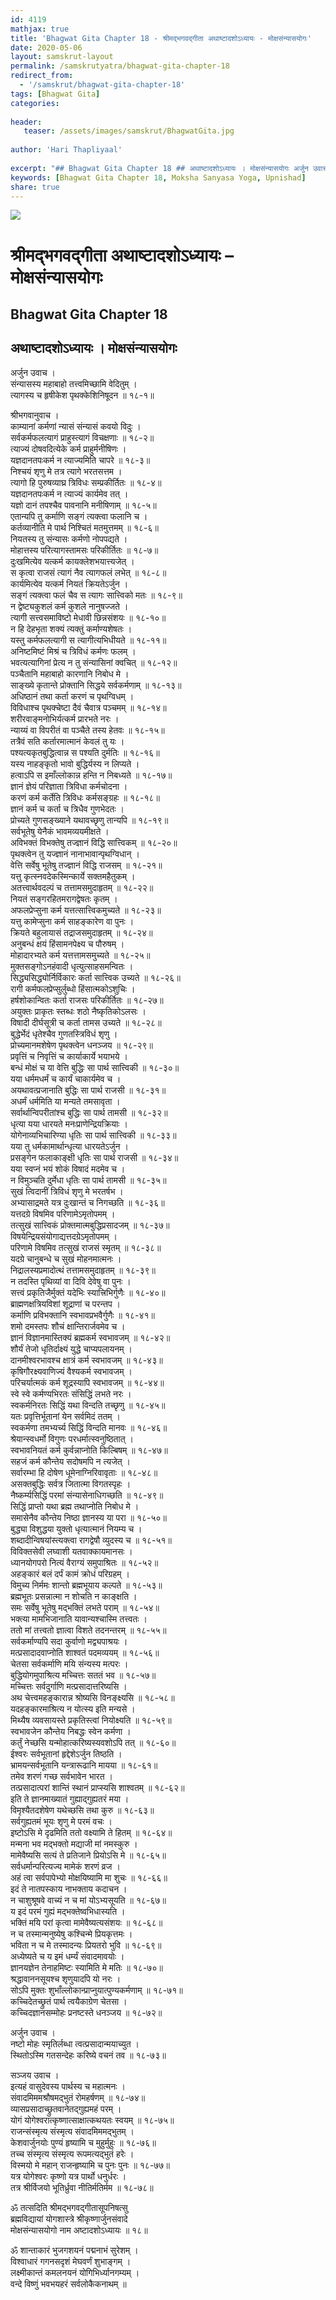 ```yaml
---
id: 4119    
mathjax: true    
title: 'Bhagwat Gita Chapter 18 - श्रीमद्भगवद्गीता अथाष्टादशोऽध्यायः - मोक्षसंन्यासयोगः'    
date: 2020-05-06    
layout: samskrut-layout 
permalink: /samskrutyatra/bhagwat-gita-chapter-18
redirect_from: 
  - '/samskrut/bhagwat-gita-chapter-18'
tags: [Bhagwat Gita]    
categories:    
    
header:    
   teaser: /assets/images/samskrut/BhagwatGita.jpg    
    
author: 'Hari Thapliyaal'    
    
excerpt: "## Bhagwat Gita Chapter 18 ## अथाष्टादशोऽध्यायः । मोक्षसंन्यासयोगः अर्जुन उवाच । संन्यासस्य महाबाहो तत्त्वमिच्छामि वेदितुम् । त्यागस्य च हृषीकेश पृथक्केशिनिषूदन ॥ १८-१॥ श्रीभगवानुवाच । काम्यानां कर्मणां न्यासं संन्यासं कवयो विदुः । सर्वकर्मफलत्यागं प्राहुस्त्यागं विचक्षणाः ॥ १८-२॥ त्याज्यं दोषवदित्येके कर्म"
keywords: [Bhagwat Gita Chapter 18, Moksha Sanyasa Yoga, Upnishad]       
share: true    
---
```

![](/assets/images/samskrut/BhagwatGita.jpg)    
    
# श्रीमद्भगवद्गीता अथाष्टादशोऽध्यायः – मोक्षसंन्यासयोगः   
 
## Bhagwat Gita Chapter 18    
    
## अथाष्टादशोऽध्यायः ।    मोक्षसंन्यासयोगः    
    
अर्जुन उवाच ।    
संन्यासस्य महाबाहो तत्त्वमिच्छामि वेदितुम् ।    
त्यागस्य च हृषीकेश पृथक्केशिनिषूदन ॥ १८-१॥    
    
श्रीभगवानुवाच ।    
काम्यानां कर्मणां न्यासं संन्यासं कवयो विदुः ।    
सर्वकर्मफलत्यागं प्राहुस्त्यागं विचक्षणाः ॥ १८-२॥    
त्याज्यं दोषवदित्येके कर्म प्राहुर्मनीषिणः ।    
यज्ञदानतपःकर्म न त्याज्यमिति चापरे ॥ १८-३॥    
निश्चयं शृणु मे तत्र त्यागे भरतसत्तम ।    
त्यागो हि पुरुषव्याघ्र त्रिविधः सम्प्रकीर्तितः ॥ १८-४॥    
यज्ञदानतपःकर्म न त्याज्यं कार्यमेव तत् ।    
यज्ञो दानं तपश्चैव पावनानि मनीषिणाम् ॥ १८-५॥    
एतान्यपि तु कर्माणि सङ्गं त्यक्त्वा फलानि च ।    
कर्तव्यानीति मे पार्थ निश्चितं मतमुत्तमम् ॥ १८-६॥    
नियतस्य तु संन्यासः कर्मणो नोपपद्यते ।    
मोहात्तस्य परित्यागस्तामसः परिकीर्तितः ॥ १८-७॥    
दुःखमित्येव यत्कर्म कायक्लेशभयात्त्यजेत् ।    
स कृत्वा राजसं त्यागं नैव त्यागफलं लभेत् ॥ १८-८॥    
कार्यमित्येव यत्कर्म नियतं क्रियतेऽर्जुन ।    
सङ्गं त्यक्त्वा फलं चैव स त्यागः सात्त्विको मतः ॥ १८-९॥    
न द्वेष्ट्यकुशलं कर्म कुशले नानुषज्जते ।    
त्यागी सत्त्वसमाविष्टो मेधावी छिन्नसंशयः ॥ १८-१०॥    
न हि देहभृता शक्यं त्यक्तुं कर्माण्यशेषतः ।    
यस्तु कर्मफलत्यागी स त्यागीत्यभिधीयते ॥ १८-११॥    
अनिष्टमिष्टं मिश्रं च त्रिविधं कर्मणः फलम् ।    
भवत्यत्यागिनां प्रेत्य न तु संन्यासिनां क्वचित् ॥ १८-१२॥    
पञ्चैतानि महाबाहो कारणानि निबोध मे ।    
साङ्ख्ये कृतान्ते प्रोक्तानि सिद्धये सर्वकर्मणाम् ॥ १८-१३॥    
अधिष्ठानं तथा कर्ता करणं च पृथग्विधम् ।    
विविधाश्च पृथक्चेष्टा दैवं चैवात्र पञ्चमम् ॥ १८-१४॥    
शरीरवाङ्मनोभिर्यत्कर्म प्रारभते नरः ।    
न्याय्यं वा विपरीतं वा पञ्चैते तस्य हेतवः ॥ १८-१५॥    
तत्रैवं सति कर्तारमात्मानं केवलं तु यः ।    
पश्यत्यकृतबुद्धित्वान्न स पश्यति दुर्मतिः ॥ १८-१६॥    
यस्य नाहङ्कृतो भावो बुद्धिर्यस्य न लिप्यते ।    
हत्वाऽपि स इमाँल्लोकान्न हन्ति न निबध्यते ॥ १८-१७॥    
ज्ञानं ज्ञेयं परिज्ञाता त्रिविधा कर्मचोदना ।    
करणं कर्म कर्तेति त्रिविधः कर्मसङ्ग्रहः ॥ १८-१८॥    
ज्ञानं कर्म च कर्ता च त्रिधैव गुणभेदतः ।    
प्रोच्यते गुणसङ्ख्याने यथावच्छृणु तान्यपि ॥ १८-१९॥    
सर्वभूतेषु येनैकं भावमव्ययमीक्षते ।    
अविभक्तं विभक्तेषु तज्ज्ञानं विद्धि सात्त्विकम् ॥ १८-२०॥    
पृथक्त्वेन तु यज्ज्ञानं नानाभावान्पृथग्विधान् ।    
वेत्ति सर्वेषु भूतेषु तज्ज्ञानं विद्धि राजसम् ॥ १८-२१॥    
यत्तु कृत्स्नवदेकस्मिन्कार्ये सक्तमहैतुकम् ।    
अतत्त्वार्थवदल्पं च तत्तामसमुदाहृतम् ॥ १८-२२॥    
नियतं सङ्गरहितमरागद्वेषतः कृतम् ।    
अफलप्रेप्सुना कर्म यत्तत्सात्त्विकमुच्यते ॥ १८-२३॥    
यत्तु कामेप्सुना कर्म साहङ्कारेण वा पुनः ।    
क्रियते बहुलायासं तद्राजसमुदाहृतम् ॥ १८-२४॥    
अनुबन्धं क्षयं हिंसामनपेक्ष्य च पौरुषम् ।    
मोहादारभ्यते कर्म यत्तत्तामसमुच्यते ॥ १८-२५॥    
मुक्तसङ्गोऽनहंवादी धृत्युत्साहसमन्वितः ।    
सिद्ध्यसिद्ध्योर्निर्विकारः कर्ता सात्त्विक उच्यते ॥ १८-२६॥    
रागी कर्मफलप्रेप्सुर्लुब्धो हिंसात्मकोऽशुचिः ।    
हर्षशोकान्वितः कर्ता राजसः परिकीर्तितः ॥ १८-२७॥    
अयुक्तः प्राकृतः स्तब्धः शठो नैष्कृतिकोऽलसः ।    
विषादी दीर्घसूत्री च कर्ता तामस उच्यते ॥ १८-२८॥    
बुद्धेर्भेदं धृतेश्चैव गुणतस्त्रिविधं शृणु ।    
प्रोच्यमानमशेषेण पृथक्त्वेन धनञ्जय ॥ १८-२९॥    
प्रवृत्तिं च निवृत्तिं च कार्याकार्ये भयाभये ।    
बन्धं मोक्षं च या वेत्ति बुद्धिः सा पार्थ सात्त्विकी ॥ १८-३०॥    
यया धर्ममधर्मं च कार्यं चाकार्यमेव च ।    
अयथावत्प्रजानाति बुद्धिः सा पार्थ राजसी ॥ १८-३१॥    
अधर्मं धर्ममिति या मन्यते तमसावृता ।    
सर्वार्थान्विपरीतांश्च बुद्धिः सा पार्थ तामसी ॥ १८-३२॥    
धृत्या यया धारयते मनःप्राणेन्द्रियक्रियाः ।    
योगेनाव्यभिचारिण्या धृतिः सा पार्थ सात्त्विकी ॥ १८-३३॥    
यया तु धर्मकामार्थान्धृत्या धारयतेऽर्जुन ।    
प्रसङ्गेन फलाकाङ्क्षी धृतिः सा पार्थ राजसी ॥ १८-३४॥    
यया स्वप्नं भयं शोकं विषादं मदमेव च ।    
न विमुञ्चति दुर्मेधा धृतिः सा पार्थ तामसी ॥ १८-३५॥    
सुखं त्विदानीं त्रिविधं शृणु मे भरतर्षभ ।    
अभ्यासाद्रमते यत्र दुःखान्तं च निगच्छति ॥ १८-३६॥    
यत्तदग्रे विषमिव परिणामेऽमृतोपमम् ।    
तत्सुखं सात्त्विकं प्रोक्तमात्मबुद्धिप्रसादजम् ॥ १८-३७॥    
विषयेन्द्रियसंयोगाद्यत्तदग्रेऽमृतोपमम् ।    
परिणामे विषमिव तत्सुखं राजसं स्मृतम् ॥ १८-३८॥    
यदग्रे चानुबन्धे च सुखं मोहनमात्मनः ।    
निद्रालस्यप्रमादोत्थं तत्तामसमुदाहृतम् ॥ १८-३९॥    
न तदस्ति पृथिव्यां वा दिवि देवेषु वा पुनः ।    
सत्त्वं प्रकृतिजैर्मुक्तं यदेभिः स्यात्त्रिभिर्गुणैः ॥ १८-४०॥    
ब्राह्मणक्षत्रियविशां शूद्राणां च परन्तप ।    
कर्माणि प्रविभक्तानि स्वभावप्रभवैर्गुणैः ॥ १८-४१॥    
शमो दमस्तपः शौचं क्षान्तिरार्जवमेव च ।    
ज्ञानं विज्ञानमास्तिक्यं ब्रह्मकर्म स्वभावजम् ॥ १८-४२॥    
शौर्यं तेजो धृतिर्दाक्ष्यं युद्धे चाप्यपलायनम् ।    
दानमीश्वरभावश्च क्षात्रं कर्म स्वभावजम् ॥ १८-४३॥    
कृषिगौरक्ष्यवाणिज्यं वैश्यकर्म स्वभावजम् ।    
परिचर्यात्मकं कर्म शूद्रस्यापि स्वभावजम् ॥ १८-४४॥    
स्वे स्वे कर्मण्यभिरतः संसिद्धिं लभते नरः ।    
स्वकर्मनिरतः सिद्धिं यथा विन्दति तच्छृणु ॥ १८-४५॥    
यतः प्रवृत्तिर्भूतानां येन सर्वमिदं ततम् ।    
स्वकर्मणा तमभ्यर्च्य सिद्धिं विन्दति मानवः ॥ १८-४६॥    
श्रेयान्स्वधर्मो विगुणः परधर्मात्स्वनुष्ठितात् ।    
स्वभावनियतं कर्म कुर्वन्नाप्नोति किल्बिषम् ॥ १८-४७॥    
सहजं कर्म कौन्तेय सदोषमपि न त्यजेत् ।    
सर्वारम्भा हि दोषेण धूमेनाग्निरिवावृताः ॥ १८-४८॥    
असक्तबुद्धिः सर्वत्र जितात्मा विगतस्पृहः ।    
नैष्कर्म्यसिद्धिं परमां संन्यासेनाधिगच्छति ॥ १८-४९॥    
सिद्धिं प्राप्तो यथा ब्रह्म तथाप्नोति निबोध मे ।    
समासेनैव कौन्तेय निष्ठा ज्ञानस्य या परा ॥ १८-५०॥    
बुद्ध्या विशुद्धया युक्तो धृत्यात्मानं नियम्य च ।    
शब्दादीन्विषयांस्त्यक्त्वा रागद्वेषौ व्युदस्य च ॥ १८-५१॥    
विविक्तसेवी लघ्वाशी यतवाक्कायमानसः ।    
ध्यानयोगपरो नित्यं वैराग्यं समुपाश्रितः ॥ १८-५२॥    
अहङ्कारं बलं दर्पं कामं क्रोधं परिग्रहम् ।    
विमुच्य निर्ममः शान्तो ब्रह्मभूयाय कल्पते ॥ १८-५३॥    
ब्रह्मभूतः प्रसन्नात्मा न शोचति न काङ्क्षति ।    
समः सर्वेषु भूतेषु मद्भक्तिं लभते पराम् ॥ १८-५४॥    
भक्त्या मामभिजानाति यावान्यश्चास्मि तत्त्वतः ।    
ततो मां तत्त्वतो ज्ञात्वा विशते तदनन्तरम् ॥ १८-५५॥    
सर्वकर्माण्यपि सदा कुर्वाणो मद्व्यपाश्रयः ।    
मत्प्रसादादवाप्नोति शाश्वतं पदमव्ययम् ॥ १८-५६॥    
चेतसा सर्वकर्माणि मयि संन्यस्य मत्परः ।    
बुद्धियोगमुपाश्रित्य मच्चित्तः सततं भव ॥ १८-५७॥    
मच्चित्तः सर्वदुर्गाणि मत्प्रसादात्तरिष्यसि ।    
अथ चेत्त्वमहङ्कारान्न श्रोष्यसि विनङ्क्ष्यसि ॥ १८-५८॥    
यदहङ्कारमाश्रित्य न योत्स्य इति मन्यसे ।    
मिथ्यैष व्यवसायस्ते प्रकृतिस्त्वां नियोक्ष्यति ॥ १८-५९॥    
स्वभावजेन कौन्तेय निबद्धः स्वेन कर्मणा ।    
कर्तुं नेच्छसि यन्मोहात्करिष्यस्यवशोऽपि तत् ॥ १८-६०॥    
ईश्वरः सर्वभूतानां हृद्देशेऽर्जुन तिष्ठति ।    
भ्रामयन्सर्वभूतानि यन्त्रारूढानि मायया ॥ १८-६१॥    
तमेव शरणं गच्छ सर्वभावेन भारत ।    
तत्प्रसादात्परां शान्तिं स्थानं प्राप्स्यसि शाश्वतम् ॥ १८-६२॥    
इति ते ज्ञानमाख्यातं गुह्याद्गुह्यतरं मया ।    
विमृश्यैतदशेषेण यथेच्छसि तथा कुरु ॥ १८-६३॥    
सर्वगुह्यतमं भूयः शृणु मे परमं वचः ।    
इष्टोऽसि मे दृढमिति ततो वक्ष्यामि ते हितम् ॥ १८-६४॥    
मन्मना भव मद्भक्तो मद्याजी मां नमस्कुरु ।    
मामेवैष्यसि सत्यं ते प्रतिजाने प्रियोऽसि मे ॥ १८-६५॥    
सर्वधर्मान्परित्यज्य मामेकं शरणं व्रज ।    
अहं त्वा सर्वपापेभ्यो मोक्षयिष्यामि मा शुचः ॥ १८-६६॥    
इदं ते नातपस्काय नाभक्ताय कदाचन ।    
न चाशुश्रूषवे वाच्यं न च मां योऽभ्यसूयति ॥ १८-६७॥    
य इदं परमं गुह्यं मद्भक्तेष्वभिधास्यति ।    
भक्तिं मयि परां कृत्वा मामेवैष्यत्यसंशयः ॥ १८-६८॥    
न च तस्मान्मनुष्येषु कश्चिन्मे प्रियकृत्तमः ।    
भविता न च मे तस्मादन्यः प्रियतरो भुवि ॥ १८-६९॥    
अध्येष्यते च य इमं धर्म्यं संवादमावयोः ।    
ज्ञानयज्ञेन तेनाहमिष्टः स्यामिति मे मतिः ॥ १८-७०॥    
श्रद्धावाननसूयश्च शृणुयादपि यो नरः ।    
सोऽपि मुक्तः शुभाँल्लोकान्प्राप्नुयात्पुण्यकर्मणाम् ॥ १८-७१॥    
कच्चिदेतच्छ्रुतं पार्थ त्वयैकाग्रेण चेतसा ।    
कच्चिदज्ञानसम्मोहः प्रनष्टस्ते धनञ्जय ॥ १८-७२॥    
    
अर्जुन उवाच ।    
नष्टो मोहः स्मृतिर्लब्धा त्वत्प्रसादान्मयाच्युत ।    
स्थितोऽस्मि गतसन्देहः करिष्ये वचनं तव ॥ १८-७३॥    
    
सञ्जय उवाच ।    
इत्यहं वासुदेवस्य पार्थस्य च महात्मनः ।    
संवादमिममश्रौषमद्भुतं रोमहर्षणम् ॥ १८-७४॥    
व्यासप्रसादाच्छ्रुतवानेतद्गुह्यमहं परम् ।    
योगं योगेश्वरात्कृष्णात्साक्षात्कथयतः स्वयम् ॥ १८-७५॥    
राजन्संस्मृत्य संस्मृत्य संवादमिममद्भुतम् ।    
केशवार्जुनयोः पुण्यं हृष्यामि च मुहुर्मुहुः ॥ १८-७६॥    
तच्च संस्मृत्य संस्मृत्य रूपमत्यद्भुतं हरेः ।    
विस्मयो मे महान् राजन्हृष्यामि च पुनः पुनः ॥ १८-७७॥    
यत्र योगेश्वरः कृष्णो यत्र पार्थो धनुर्धरः ।    
तत्र श्रीर्विजयो भूतिर्ध्रुवा नीतिर्मतिर्मम ॥ १८-७८॥    
    
ॐ तत्सदिति श्रीमद्भगवद्गीतासूपनिषत्सु    
ब्रह्मविद्यायां योगशास्त्रे श्रीकृष्णार्जुनसंवादे    
मोक्षसंन्यासयोगो नाम अष्टादशोऽध्यायः ॥ १८॥    
    
ॐ शान्ताकारं भुजगशयनं पद्मनाभं सुरेशम् ।    
विश्वाधारं गगनसदृशं मेघवर्णं शुभाङ्गम् ।    
लक्ष्मीकान्तं कमलनयनं योगिभिर्ध्यानगम्यम् ।    
वन्दे विष्णुं भवभयहरं सर्वलोकैकनाथम् ॥    
    
